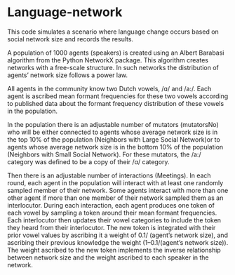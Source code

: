 # Language-network
This code simulates a scenario where language change occurs based on social network size and records the results.

A population of 1000 agents (speakers) is created using an Albert Barabasi algorithm from the Python NetworkX package. 
This algorithm creates networks with a free-scale structure. In such networks the distribution of agents’ network size follows a power law. 

All agents in the community know two Dutch vowels, /ɑ/ and /a:/. Each agent is ascribed mean formant frequencies for these two vowels according to published data about the
formant frequency distribution of these vowels in the population. 

In the population there is an adjustable number of mutators (mutatorsNo) who will be either connected to agents whose average network size is in the top 
10% of the population (Neighbors with Large Social Network)or to agents whose average network size is in the bottom 10% of the population (Neighbors with Small Social Network). 
For these mutators, the /a:/ category was defined to be a copy of their /ɑ/ category. 

Then there is an adjustable number of interactions (Meetings). In each round, each agent in the population will interact with at least one randomly 
sampled member of their network. Some agents interact with more than one other agent if more than one member of their network sampled them as an interlocutor. 
During each interaction, each agent produces one token of each vowel by sampling a token around their mean formant frequencies. Each interlocutor then updates 
their vowel categories to include the token they heard from their interlocutor. The new token is integrated with their prior vowel values by ascribing it 
a weight of 0.1/ (agent’s network size), and ascribing their previous knowledge the weight (1–0.1/(agent’s network size)). The weight ascribed to the 
new token implements the inverse relationship between network size and the weight ascribed to each speaker in the network.
